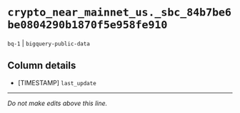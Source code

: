 # `crypto_near_mainnet_us._sbc_84b7be6be0804290b1870f5e958fe910`
`bq-1` | `bigquery-public-data`

## Column details
* [TIMESTAMP] `last_update`

-------------------------------------------------------------------------------
*Do not make edits above this line.*
